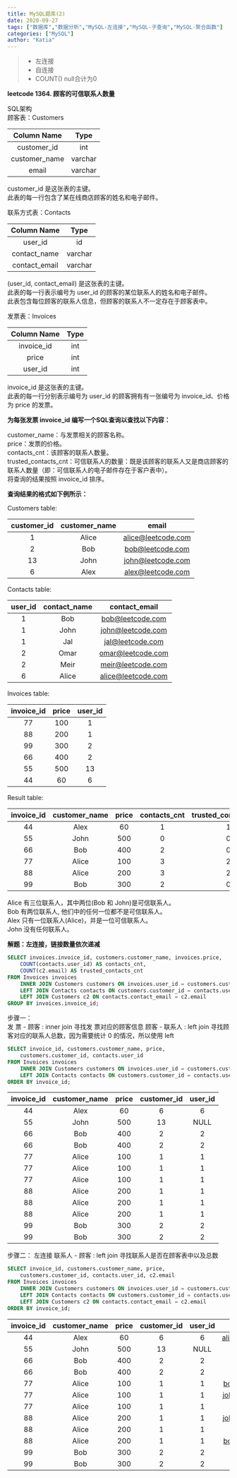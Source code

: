 ```yaml
---
title: MySQL题库(2)
date: 2020-09-27
tags: ["数据库","数据分析","MySQL-左连接","MySQL-子查询","MySQL-聚合函数"]
categories: ["MySQL"]
author: "Katia"
---
```


> * 左连接
> * 自连接
> * COUNT() null合计为0

<!--more-->

**leetcode 1364. 顾客的可信联系人数量** 

SQL架构  
顾客表：Customers


| Column Name   | Type    |
|  :-------: | :-----------:|
| customer_id   | int     |
| customer_name | varchar |
| email         | varchar |

customer_id 是这张表的主键。  
此表的每一行包含了某在线商店顾客的姓名和电子邮件。
 

联系方式表：Contacts


| Column Name   | Type    |
|  :-------: | :-----------:|
| user_id       | id      |
| contact_name  | varchar |
| contact_email | varchar |

(user_id, contact_email) 是这张表的主键。  
此表的每一行表示编号为 user_id 的顾客的某位联系人的姓名和电子邮件。  
此表包含每位顾客的联系人信息，但顾客的联系人不一定存在于顾客表中。  
 

发票表：Invoices


| Column Name  | Type    |
|  :-------: | :-----------:|
| invoice_id   | int     |
| price        | int     |
| user_id      | int     |

invoice_id 是这张表的主键。  
此表的每一行分别表示编号为 user_id 的顾客拥有有一张编号为 invoice_id、价格为 price 的发票。  
 

**为每张发票 invoice_id 编写一个SQL查询以查找以下内容：**

customer_name：与发票相关的顾客名称。  
price：发票的价格。  
contacts_cnt：该顾客的联系人数量。  
trusted_contacts_cnt：可信联系人的数量：既是该顾客的联系人又是商店顾客的联系人数量（即：可信联系人的电子邮件存在于客户表中）。  
将查询的结果按照 invoice_id 排序。  

**查询结果的格式如下例所示：**

Customers table:

| customer_id | customer_name | email              |
|  :-------: | :-----------:|:-----------:|
| 1           | Alice         | alice@leetcode.com |
| 2           | Bob           | bob@leetcode.com   |
| 13          | John          | john@leetcode.com  |
| 6           | Alex          | alex@leetcode.com  |

Contacts table:

| user_id     | contact_name | contact_email      |
|  :-------: | :-----------:|:-----------:|
| 1           | Bob          | bob@leetcode.com   |
| 1           | John         | john@leetcode.com  |
| 1           | Jal          | jal@leetcode.com   |
| 2           | Omar         | omar@leetcode.com  |
| 2           | Meir         | meir@leetcode.com  |
| 6           | Alice        | alice@leetcode.com |

Invoices table:

| invoice_id | price | user_id |
|  :-------: | :-----------:|:-----------:|
| 77         | 100   | 1       |
| 88         | 200   | 1       |
| 99         | 300   | 2       |
| 66         | 400   | 2       |
| 55         | 500   | 13      |
| 44         | 60    | 6       |

Result table:

| invoice_id | customer_name | price | contacts_cnt | trusted_contacts_cnt |
|  :-------: | :-----------:|:-----------:|:-----------:|:-----------:|
| 44         | Alex          | 60    | 1            | 1                    |
| 55         | John          | 500   | 0            | 0                    |
| 66         | Bob           | 400   | 2            | 0                    |
| 77         | Alice         | 100   | 3            | 2                    |
| 88         | Alice         | 200   | 3            | 2                    |
| 99         | Bob           | 300   | 2            | 0                    |

Alice 有三位联系人，其中两位(Bob 和 John)是可信联系人。  
Bob 有两位联系人, 他们中的任何一位都不是可信联系人。  
Alex 只有一位联系人(Alice)，并是一位可信联系人。  
John 没有任何联系人。

**解题：左连接，链接数量依次递减**
```sql
SELECT invoices.invoice_id, customers.customer_name, invoices.price, 
	COUNT(contacts.user_id) AS contacts_cnt,
	COUNT(c2.email) AS trusted_contacts_cnt
FROM Invoices invoices
	INNER JOIN Customers customers ON invoices.user_id = customers.customer_id
	LEFT JOIN Contacts contacts ON customers.customer_id = contacts.user_id
	LEFT JOIN Customers c2 ON contacts.contact_email = c2.email
GROUP BY invoices.invoice_id;
```


步骤一：  
发 票 - 顾客 : inner join 寻找发 票对应的顾客信息
顾客 - 联系人 : left join 寻找顾客对应的联系人总数，因为需要统计 0 的情况，所以使用 left 
```sql
SELECT invoice_id, customers.customer_name, price, 
	customers.customer_id, contacts.user_id
FROM Invoices invoices
	INNER JOIN Customers customers ON invoices.user_id = customers.customer_id
	LEFT JOIN Contacts contacts ON customers.customer_id = contacts.user_id
ORDER BY invoice_id;
```


| invoice_id | customer_name | price | customer_id | user_id |
|  :-------: | :-----------:|:-----------:|:-----------:|:-----------:|
|         44 | Alex          |    60 |           6 |       6 |
|         55 | John          |   500 |          13 |    NULL |
|         66 | Bob           |   400 |           2 |       2 |
|         66 | Bob           |   400 |           2 |       2 |
|         77 | Alice         |   100 |           1 |       1 |
|         77 | Alice         |   100 |           1 |       1 |
|         77 | Alice         |   100 |           1 |       1 |
|         88 | Alice         |   200 |           1 |       1 |
|         88 | Alice         |   200 |           1 |       1 |
|         88 | Alice         |   200 |           1 |       1 |
|         99 | Bob           |   300 |           2 |       2 |
|         99 | Bob           |   300 |           2 |       2 |


步骤二：
左连接 联系人 - 顾客 : left join 寻找联系人是否在顾客表中以及总数
```sql
SELECT invoice_id, customers.customer_name, price, 
	customers.customer_id, contacts.user_id, c2.email
FROM Invoices invoices
	INNER JOIN Customers customers ON invoices.user_id = customers.customer_id
	LEFT JOIN Contacts contacts ON customers.customer_id = contacts.user_id
	LEFT JOIN Customers c2 ON contacts.contact_email = c2.email
ORDER BY invoice_id;
```

| invoice_id | customer_name | price | customer_id | user_id | email              |
|  :-------: | :-----------:|:-----------:|:-----------:|:-----------:|:-----------:|
|         44 | Alex          |    60 |           6 |       6 | alice@leetcode.com |
|         55 | John          |   500 |          13 |    NULL | NULL               |
|         66 | Bob           |   400 |           2 |       2 | NULL               |
|         66 | Bob           |   400 |           2 |       2 | NULL               |
|         77 | Alice         |   100 |           1 |       1 | bob@leetcode.com   |
|         77 | Alice         |   100 |           1 |       1 | john@leetcode.com  |
|         77 | Alice         |   100 |           1 |       1 | NULL               |
|         88 | Alice         |   200 |           1 |       1 | john@leetcode.com  |
|         88 | Alice         |   200 |           1 |       1 | NULL               |
|         88 | Alice         |   200 |           1 |       1 | bob@leetcode.com   |
|         99 | Bob           |   300 |           2 |       2 | NULL               |
|         99 | Bob           |   300 |           2 |       2 | NULL               |


